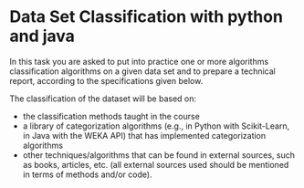# Data Set Classification with python and java

In this task you are asked to put into practice one or more algorithms  classification algorithms on a given data set and to  prepare a technical report, according to the specifications given below. 

The classification of the dataset will be based on:  
* the classification methods taught in the course 
* a library of categorization algorithms (e.g., in Python with Scikit-Learn,  in Java with the WEKA API) that has implemented categorization algorithms 
* other techniques/algorithms that can be found in external sources, such as books,  articles, etc. (all external sources used should be mentioned  in terms of methods and/or code).
